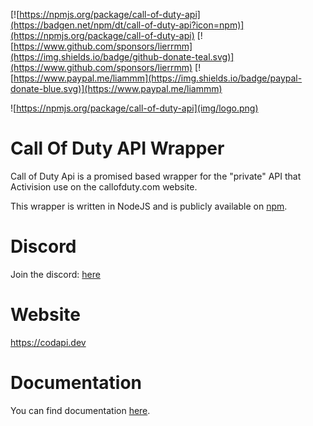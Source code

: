 [![https://npmjs.org/package/call-of-duty-api](https://badgen.net/npm/dt/call-of-duty-api?icon=npm)](https://npmjs.org/package/call-of-duty-api)
[![https://www.github.com/sponsors/lierrmm](https://img.shields.io/badge/github-donate-teal.svg)](https://www.github.com/sponsors/lierrmm)
[![https://www.paypal.me/liammm](https://img.shields.io/badge/paypal-donate-blue.svg)](https://www.paypal.me/liammm)

![https://npmjs.org/package/call-of-duty-api](img/logo.png)

# Call Of Duty API Wrapper

Call of Duty Api is a promised based wrapper for the "private" API that Activision use on the callofduty.com website.

This wrapper is written in NodeJS and is publicly available on [npm](https://npmjs.org/package/call-of-duty-api).

# Discord

Join the discord: [here](https://discord.gg/NuUpvzC)

# Website
https://codapi.dev

# Documentation
You can find documentation [here](https://docs.codapi.dev/).
